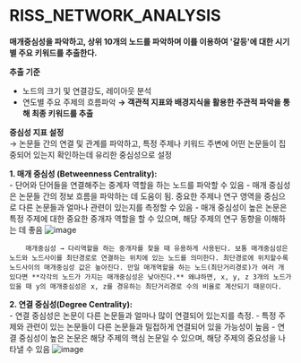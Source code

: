 # RISS_NETWORK_ANALYSIS

**매개중심성을 파악하고, 상위 10개의 노드를 파악하며 이를 이용하여 '갈등'에 대한 시기별 주요 키워드를 추출한다.**  

**추출 기준**
- 노드의 크기 및 연결강도, 레이아웃 분석
- 연도별 주요 주제의 흐름파악
****→ 객관적 지표와 배경지식을 활용한 주관적 파악을 통해 최종 키워드를 추출****

**중심성 지표 설정**       
    → 논문들 간의 연결 및 관계를 파악하고, 특정 주제나 키워드 주변에 어떤 논문들이 집중되어 있는지 확인하는데 유리한 중심성으로 설정
    
  ****1. 매개 중심성 (Betweenness Centrality):****   
        - 단어와 단어들을 연결해주는 중계자 역할을 하는 노드를 파악할 수 있음
        - 매개 중심성은 논문들 간의 정보 흐름을 파악하는 데 도움이 됨. 중요한 주제나 연구 영역을 중심으로 다른 논문들과 얼마나 관련이 있는지를 측정할 수 있음
        - 매개 중심성이 높은 논문은 특정 주제에 대한 중요한 중개자 역할을 할 수 있으며, 해당 주제의 연구 동향을 이해하는 데 좋음
        ![image](https://github.com/silverwater1820/RISS_NETWORK_ANALYSIS/assets/97444162/29fa24d7-a32d-4a41-8529-edfb7ebb0635)


        매개중심성 → 다리역할을 하는 중개자를 찾을 때 유용하게 사용된다. 보통 매개중심성은 노드와 노드사이를 최단경로로 연결하는 위치에 있는 노드를 의미한다. 최단경로에 위치할수록 노드사이의 매개중심성 값은 높아진다. 만일 매개역할을 하는 노드(최단거리경로)가 여러 개 있다면 **각각의 노드가 가지는 매개중심성은 낮아진다.** 왜냐하면, x, y, z 3개의 노드가 있을 때 y의 매개중심성은 x, z를 경유하는 최단거리경로 수의 비율로 계산되기 때문이다.
        
  ****2. 연결 중심성(Degree Centrality):****   
        - 연결 중심성은 논문이 다른 논문들과 얼마나 많이 연결되어 있는지를 측정.
            - 특정 주제와 관련이 있는 논문들이 다른 논문들과 밀접하게 연결되어 있을 가능성이 높음
        - 연결 중심성이 높은 논문은 해당 주제의 핵심 논문일 수 있으며, 해당 주제의 중요성을 나타낼 수 있음
        ![image](https://github.com/silverwater1820/RISS_NETWORK_ANALYSIS/assets/97444162/87470711-7e6e-44b8-adb7-9f057ba61e88)
        
